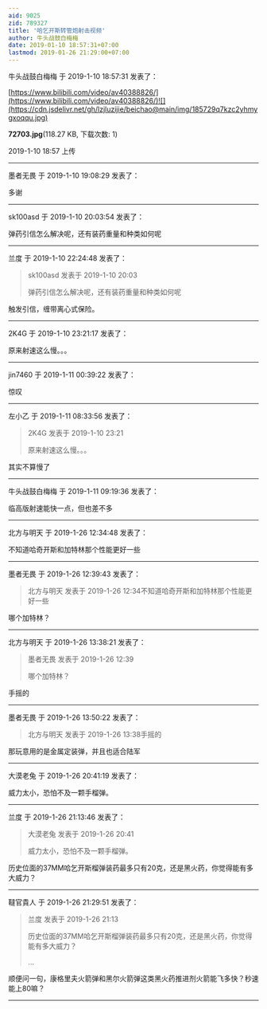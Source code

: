 ```yaml
---
aid: 9025
zid: 789327
title: '哈乞开斯转管炮射击视频'
author: 牛头战鼓白梅梅
date: 2019-01-10 18:57:31+07:00
lastmod: 2019-01-26 21:29:00+07:00
---
```


牛头战鼓白梅梅 于 2019-1-10 18:57:31 发表了：

[https://www.bilibili.com/video/av40388826/](https://www.bilibili.com/video/av40388826/)![](https://cdn.jsdelivr.net/gh/lzjluzijie/beichao@main/img/185729q7kzc2yhmygxoqqu.jpg)



**72703.jpg**(118.27 KB, 下载次数: 1)



2019-1-10 18:57 上传

---------

墨者无畏 于 2019-1-10 19:08:29 发表了：

多谢

---------

sk100asd 于 2019-1-10 20:03:54 发表了：

弹药引信怎么解决呢，还有装药重量和种类如何呢

---------

兰度 于 2019-1-10 22:24:48 发表了：

> sk100asd 发表于 2019-1-10 20:03
> 
> 弹药引信怎么解决呢，还有装药重量和种类如何呢



触发引信，缠带离心式保险。

---------

2K4G 于 2019-1-10 23:21:17 发表了：

原来射速这么慢。。。

---------

jin7460 于 2019-1-11 00:39:22 发表了：

惊叹

---------

左小乙 于 2019-1-11 08:33:56 发表了：

> 2K4G 发表于 2019-1-10 23:21
> 
> 原来射速这么慢。。。



其实不算慢了

---------

牛头战鼓白梅梅 于 2019-1-11 09:19:36 发表了：

临高版射速能快一点，但也差不多

---------

北方与明天 于 2019-1-26 12:34:48 发表了：

不知道哈奇开斯和加特林那个性能更好一些

---------

墨者无畏 于 2019-1-26 12:39:43 发表了：

> 北方与明天 发表于 2019-1-26 12:34不知道哈奇开斯和加特林那个性能更好一些



哪个加特林？

---------

北方与明天 于 2019-1-26 13:38:21 发表了：

> 墨者无畏 发表于 2019-1-26 12:39
> 
> 哪个加特林？



手摇的

---------

墨者无畏 于 2019-1-26 13:50:22 发表了：

> 北方与明天 发表于 2019-1-26 13:38手摇的



那玩意用的是金属定装弹，并且也适合陆军

---------

大漠老兔 于 2019-1-26 20:41:19 发表了：

威力太小，恐怕不及一颗手榴弹。

---------

兰度 于 2019-1-26 21:13:46 发表了：

> 大漠老兔 发表于 2019-1-26 20:41
> 
> 威力太小，恐怕不及一颗手榴弹。



历史位面的37MM哈乞开斯榴弹装药最多只有20克，还是黑火药，你觉得能有多大威力？

---------

韃官貴人 于 2019-1-26 21:29:51 发表了：

> 兰度 发表于 2019-1-26 21:13
> 
> 历史位面的37MM哈乞开斯榴弹装药最多只有20克，还是黑火药，你觉得能有多大威力？
> 
> ...



顺便问一句，康格里夫火箭弹和黑尔火箭弹这类黑火药推进剂火箭能飞多快？秒速能上80嘛？

---------

